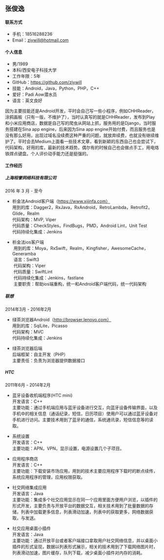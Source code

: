 张俊逸
--------------------------

#### 联系方式
- 手机：18516288236
- Email：zjywill@hotmail.com  

#### 个人信息
- 男/1989
- 本科/西安电子科技大学
- 工作年限：5年
- GitHub：https://github.com/zjywill  
- 技能：Android，Java，Python，PHP，C++
- 爱好：Padi Aow潜水员
- 语言：英文良好  

因为主要技能还是Android开发，平时会自己写一些小程序，例如CHHReader，涂鸦画板（只有一版，不维护了），当时认真写的就是CHHReader，发布到Play和小米应用商店，数据是自己写的爬虫从网站上抓，服务用的是Django，当时服务搭建在Sina app engine，后来因为Sina app engine开始付费，而且服务也是没有那么好用，出现过域名没续费这种严重的问题，就放弃续费，也就没有继续维护了。平时会去Medium上面看一些技术文章，看到新颖的东西自己也会尝试下，代码架构，好用的库，最新的技术趋势。偶尔有的时候自己也会做点手工，用电烙铁焊点键盘。个人评价动手能力还是挺强的。

#### 工作经历

##### 上海相誉网络科技有限公司

2016 年 3 月 - 至今

- 析金法Android客户端（https://www.xijinfa.com）  
  用到的库：Dagger2，RxJava，RxAndroid，RetroLambda，Retrofit2，Glide，Realm  
  代码架构：MVP, Viper  
  代码质量：CheckStyles，FindBugs，PMD，Android Lint，Unit Test  
  代码持续化集成：Jenkins  
  
- 析金法ios客户端  
  用到的库：Moya，RxSwift，Realm，Kingfisher，AwesomeCache，Generamba  
  语言：Swift3  
  代码架构：Viper  
  代码质量：SwiftLint  
  代码持续化集成：Jenkins，fastlane  
  主要职责：帮助ios端重构，统一和Android客户端代码，统一代码架构  
  
##### 联想

2014年3月 - 2016年2月

- 绿茶浏览器Android（http://browser.lenovo.com）  
  用到的库：SqlLite，Picasso  
  代码架构：MVC   
  代码持续化集成：Jenkins  
  
- 绿茶浏览器后端  
  后端框架：自主开发（PHP）  
  主要责任：负责为浏览器提供数据接口
  
##### HTC

2011年6月 - 2014年2月

- 蓝牙设备收机端程序(HTC mini)  
  开发语言：C++  
  主要功能：通过手机端应用与蓝牙设备进行交互，向蓝牙设备传输界面，以及手机中的相关信息（通话纪录，短信，日历项目）使用户可以通过蓝牙设备对手机进行访问。主要技术用到了蓝牙的通信，系统通讯录，短信信息等的读取。  
  
- 系统设置  
  开发语言：C++  
  主要功能：APN，VPN，显示设置，电源设置几个子项目。  
  
- 应用程序商店  
  开发语言：C++  
  主要功能：下载安装市场应用，用到的技术主要应用程序下载时的断点续传，系统应用程序的管理，应用权限获取。  
  
- 社交网络集成应用  
  开发语言：Java  
  主要功能：集成多个社交应用显示在同一个应用里面方便用户浏览，以插件的形式开发，主要负责与开放平台的数据交互，相关技术用到了批量数据的存储，列表中加载更多信息，列表滑动加速，列表中的获取更多，网络数据获取，与发送。 
  
- 社交应用桌面小插件  
  开发语言：Java  
  主要功能：通过开放平台或者客户端接口拿取用户社交网络信息，并以桌面小插件的形式呈现，数据以列表形式展示，相关的技术用到了下载网络图片时，列表滑动加速，图片缓存，队列下载，减少桌面小插件对内存的消耗。
